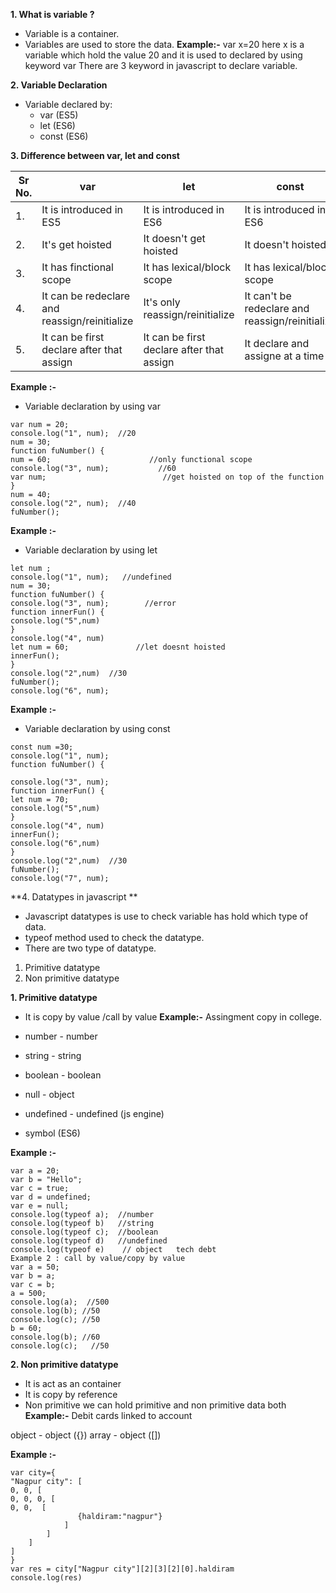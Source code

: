 **1. What is variable ?**
- Variable is a container.
- Variables are used to store the data.
    **Example:-**
    var x=20 here x is a variable which hold the value 20 and it is used to declared by using keyword var
    There are 3 keyword in javascript to declare variable.

**2. Variable Declaration**
- Variable declared by:
    -  var (ES5)
    -  let  (ES6)
    -  const (ES6)

**3. Difference between var, let and const**

|Sr No.| var                    | let    |   const  |
|----  | -----------------------| ------ |-------|
|1.   | It is introduced in ES5 |It is introduced in ES6     |  It is introduced in ES6    |
|2.   | It's get hoisted        |  It doesn't get hoisted    |It doesn't hoisted       |
|3.   | It has finctional scope | It has lexical/block scope |  It has lexical/block scope    |
|4.   | It can be redeclare and reassign/reinitialize | It's only reassign/reinitialize |  It can't be redeclare and reassign/reinitialize    |
|5.   |It can be first declare after that assign|It can be first declare after that assign|  It declare and assigne at a time|


**Example :-**
- Variable declaration by using var
`````
var num = 20;
console.log("1", num);  //20
num = 30;
function fuNumber() {
num = 60;                      //only functional scope
console.log("3", num);           //60
var num;                          //get hoisted on top of the function
}
num = 40;
console.log("2", num);  //40
fuNumber();
``````

**Example :-**
- Variable declaration by using let

``````
let num ;
console.log("1", num);   //undefined
num = 30;
function fuNumber() {
console.log("3", num);        //error
function innerFun() {
console.log("5",num)
}
console.log("4", num)
let num = 60;               //let doesnt hoisted
innerFun();
}
console.log("2",num)  //30
fuNumber();
console.log("6", num);
``````

**Example :-**
- Variable declaration by using const
````````
const num =30;
console.log("1", num);
function fuNumber() {

console.log("3", num);
function innerFun() {
let num = 70;
console.log("5",num)
}
console.log("4", num)
innerFun();
console.log("6",num)
}
console.log("2",num)  //30
fuNumber();
console.log("7", num);
`````````

**4. Datatypes in javascript **
- Javascript datatypes is use to check variable has hold which type of data.
- typeof method used to check the datatype.
- There are two type of datatype.


1. Primitive datatype
2. Non primitive datatype

**1. Primitive datatype**
- It is copy by value /call by value
**Example:-**
Assingment copy in college.

- number - number
- string - string
- boolean - boolean
- null - object
- undefined - undefined (js engine)
- symbol (ES6)

**Example :-**
``````````
var a = 20;
var b = "Hello";
var c = true;
var d = undefined;
var e = null;
console.log(typeof a);  //number
console.log(typeof b)   //string
console.log(typeof c);  //boolean
console.log(typeof d)   //undefined
console.log(typeof e)    // object   tech debt
Example 2 : call by value/copy by value
var a = 50;
var b = a;
var c = b;
a = 500;
console.log(a);  //500
console.log(b); //50
console.log(c); //50
b = 60;
console.log(b); //60
console.log(c);   //50
```````````
**2. Non primitive datatype**
- It is act as an container
- It is copy by reference
- Non primitive we can hold primitive and non primitive data both
**Example:-**
 Debit cards linked to account

object - object ({})
array  - object ([])

**Example :-**
``````````
var city={
"Nagpur city": [
0, 0, [
0, 0, 0, [
0, 0,  [
               {haldiram:"nagpur"}
            ]
        ]
    ]
]
}
var res = city["Nagpur city"][2][3][2][0].haldiram
console.log(res)
```````````
